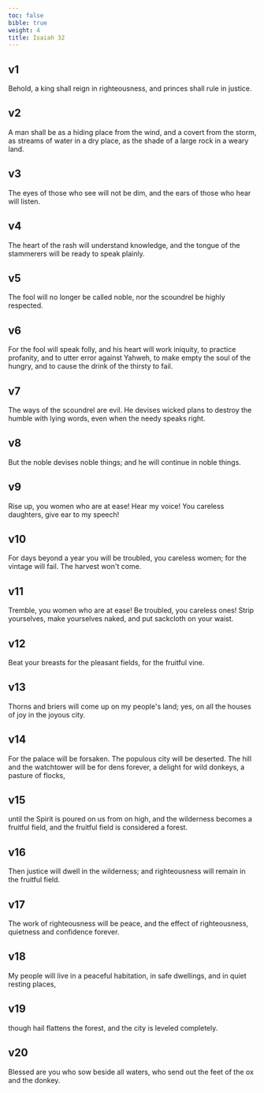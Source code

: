 ```yaml
---
toc: false
bible: true
weight: 4
title: Isaiah 32
---
```




## v1 
Behold, a king shall reign in righteousness, and princes shall rule in justice. 

## v2 
A man shall be as a hiding place from the wind, and a covert from the storm, as streams of water in a dry place, as the shade of a large rock in a weary land. 

## v3 
The eyes of those who see will not be dim, and the ears of those who hear will listen. 

## v4 
The heart of the rash will understand knowledge, and the tongue of the stammerers will be ready to speak plainly. 

## v5 
The fool will no longer be called noble, nor the scoundrel be highly respected. 

## v6 
For the fool will speak folly, and his heart will work iniquity, to practice profanity, and to utter error against Yahweh, to make empty the soul of the hungry, and to cause the drink of the thirsty to fail. 

## v7 
The ways of the scoundrel are evil. He devises wicked plans to destroy the humble with lying words, even when the needy speaks right. 

## v8 
But the noble devises noble things; and he will continue in noble things. 

## v9 
Rise up, you women who are at ease! Hear my voice! You careless daughters, give ear to my speech! 

## v10 
For days beyond a year you will be troubled, you careless women; for the vintage will fail. The harvest won't come. 

## v11 
Tremble, you women who are at ease! Be troubled, you careless ones! Strip yourselves, make yourselves naked, and put sackcloth on your waist. 

## v12 
Beat your breasts for the pleasant fields, for the fruitful vine. 

## v13 
Thorns and briers will come up on my people's land; yes, on all the houses of joy in the joyous city. 

## v14 
For the palace will be forsaken. The populous city will be deserted. The hill and the watchtower will be for dens forever, a delight for wild donkeys, a pasture of flocks, 

## v15 
until the Spirit is poured on us from on high, and the wilderness becomes a fruitful field, and the fruitful field is considered a forest. 

## v16 
Then justice will dwell in the wilderness; and righteousness will remain in the fruitful field. 

## v17 
The work of righteousness will be peace, and the effect of righteousness, quietness and confidence forever. 

## v18 
My people will live in a peaceful habitation, in safe dwellings, and in quiet resting places, 

## v19 
though hail flattens the forest, and the city is leveled completely. 

## v20 
Blessed are you who sow beside all waters, who send out the feet of the ox and the donkey.
